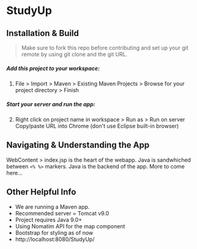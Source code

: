# StudyUp

## Installation & Build

>Make sure to fork this repo before contributing and set up your git remote by using git clone and the git URL.

##### Add this project to your workspace:
1. File > Import > Maven > Existing Maven Projects > Browse for your project directory > Finish

##### Start your server and run the app:
2. Right click on project name in workspace > Run as > Run on server
Copy/paste URL into Chrome (don't use Eclipse built-in browser)


## Navigating & Understanding the App
WebContent > index.jsp is the heart of the webapp. Java is sandwhiched between `<% %>` markers.
Java is the backend of the app. 
More to come here...

## Other Helpful Info
- We are running a Maven app.
- Recommended server = Tomcat v9.0
- Project requires Java 9.0+
- Using Nomatim API for the map component
- Bootstrap for styling as of now
- http://localhost:8080/StudyUp/

